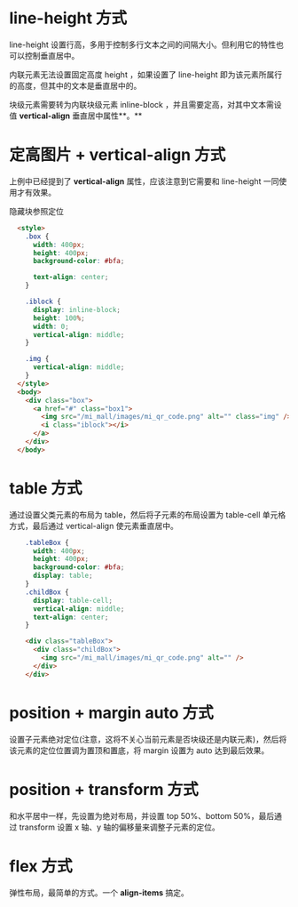 # **line-height 方式**

line-height 设置行高，多用于控制多行文本之间的间隔大小。但利用它的特性也可以控制垂直居中。



内联元素无法设置固定高度 height ，如果设置了 line-height 即为该元素所属行的高度，但其中的文本是垂直居中的。

块级元素需要转为内联块级元素 inline-block ，并且需要定高，对其中文本需设值 **vertical-align** 垂直居中属性**。**



# **定高图片 + vertical-align 方式**

上例中已经提到了 **vertical-align** 属性，应该注意到它需要和 line-height 一同使用才有效果。

隐藏块参照定位

```html
  <style>
    .box {
      width: 400px;
      height: 400px;
      background-color: #bfa;

      text-align: center;
    }

    .iblock {
      display: inline-block;
      height: 100%;
      width: 0;
      vertical-align: middle;
    }

    .img {
      vertical-align: middle;
    }
  </style>
  <body>
    <div class="box">
      <a href="#" class="box1">
        <img src="/mi_mall/images/mi_qr_code.png" alt="" class="img" />
        <i class="iblock"></i>
      </a>
    </div>
  </body>
```

# **table 方式**

通过设置父类元素的布局为 table，然后将子元素的布局设置为 table-cell 单元格方式，最后通过 vertical-align 使元素垂直居中。

```css
    .tableBox {
      width: 400px;
      height: 400px;
      background-color: #bfa;
      display: table;
    }
    .childBox {
      display: table-cell;
      vertical-align: middle;
      text-align: center;
    }
```

```html
    <div class="tableBox">
      <div class="childBox">
        <img src="/mi_mall/images/mi_qr_code.png" alt="" />
      </div>
    </div>
```





# **position + margin auto 方式**

设置子元素绝对定位(注意，这将不关心当前元素是否块级还是内联元素)，然后将该元素的定位位置调为置顶和置底，将 margin 设置为 auto 达到最后效果。



# **position + transform 方式**

和水平居中一样，先设置为绝对布局，并设置 top 50%、bottom 50%，最后通过 transform 设置 x 轴、y 轴的偏移量来调整子元素的定位。



# **flex 方式**

弹性布局，最简单的方式。一个 **align-items** 搞定。